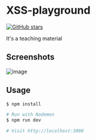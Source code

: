 # XSS-playground

[![GitHub stars](https://img.shields.io/github/stars/JalinWu/XSS-playground)](https://github.com/JalinWu/XSS-playground/stargazers) 

It's a teaching material

## Screenshots

![image](https://raw.githubusercontent.com/JalinWu/XSS-playground/master/public/img/demo2.png)

## Usage

```sh
$ npm install
```

```sh
# Run with Nodemon
$ npm run dev

# Visit http://localhost:3000
```